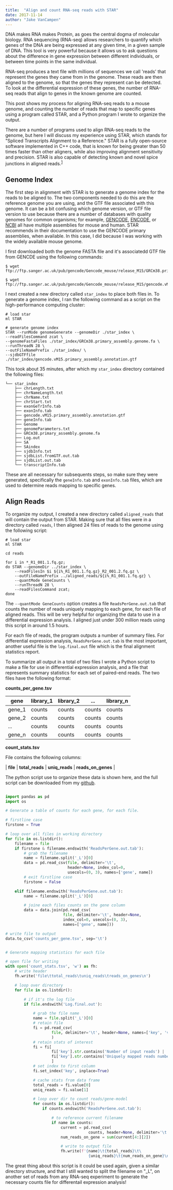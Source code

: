 ```yaml
---
title:  "Align and count RNA-seq reads with STAR"
date: 2017-11-14
author: "Jake VanCampen"
---
```



DNA makes RNA makes Protein, as goes the central dogma of molecular biology. RNA sequencing (RNA-seq) allows researchers to quantify which genes of the DNA are being expressed at any given time, in a given sample of DNA. This tool is very powerful because it allows us to ask questions about the difference in gene expression between different individuals, or between time points in the same individual.


RNA-seq produces a text file with millions of sequences we call 'reads' that represent the genes they came from in the genome. These reads are then aligned to the genome, so that the genes they represent can be detected. To look at the differential expression of these genes, the number of RNA-seq reads that align to genes in the known genome are counted.


This post shows my process for aligning RNA-seq reads to a mouse genome, and counting the number of reads that map to specific genes using a program called STAR, and a Python program I wrote to organize the output.


There are a number of programs used to align RNA-seq reads to the genome, but here I will discuss my experience using STAR, which stands for "Spliced Transcripts Alignment to a Reference." STAR is a fully open-source software implemented in C++ code, that is known for being greater than 50 times faster than other aligners, while also improving alignment sensitivity and precision. STAR is also capable of detecting known and novel spice junctions in aligned reads.<sup>[1](https://academic.oup.com/bioinformatics/article/29/1/15/272537)</sup>


## Genome Index

The first step in alignment with STAR is to generate a genome index for the reads to be aligned to. The two components needed to do this are the reference genome you are using, and the GTF file associated with this genome. It can be a bit confusing which genome version, or GTF file version to use because there are a number of databases with quality genomes for common organisms; for example, [GENCODE](https://www.gencodegenes.org/), [ENCODE](https://genome.ucsc.edu/encode/), or [NCBI](https://www.ncbi.nlm.nih.gov/) all have multiple assemblies for mouse and human. STAR recommends in their documentation to use the GENCODE primary assemblies, when available. In this case, I did because I was working with the widely available mouse genome.


I first downloaded both the genome FASTA file and it's associatedd GTF file from GENCDE using the following commands:

```
$ wget ftp://ftp.sanger.ac.uk/pub/gencode/Gencode_mouse/release_M15/GRCm38.primary_assembly.genome.fa.gz

$ wget ftp://ftp.sanger.ac.uk/pub/gencode/Gencode_mouse/release_M15/gencode.vM15.primary_assembly.annotation.gtf.gz
```


I next created a new directory called `star_index` to place both files in. To generate a genome index, I ran the following command as a script on the high-performance computing cluster:

```
# load star
ml STAR

# generate genome index
STAR --runMode genomeGenerate --genomeDir ./star_index \
--readFilesCommand zcat \
--genomeFastaFiles ./star_index/GRCm38.primary_assembly.genome.fa \
--runThreadN 28 \
--outFileNamePrefix ./star_index/ \
--sjdbGTFfile ./star_index/gencode.vM15.primary_assembly.annotation.gtf
```

This took about 35 minutes, after which my `star_index` directory contained the following files:

```
└── star_index
    ├── chrLength.txt
    ├── chrNameLength.txt
    ├── chrName.txt
    ├── chrStart.txt
    ├── exonGeTrInfo.tab
    ├── exonInfo.tab
    ├── gencode.vM15.primary_assembly.annotation.gtf
    ├── geneInfo.tab
    ├── Genome
    ├── genomeParameters.txt
    ├── GRCm38.primary_assembly.genome.fa
    ├── Log.out
    ├── SA
    ├── SAindex
    ├── sjdbInfo.txt
    ├── sjdbList.fromGTF.out.tab
    ├── sjdbList.out.tab
    └── transcriptInfo.tab
```

These are all necessary for subsequents steps, so make sure they were generated, specifically the `geneInfo.tab` and `exonInfo.tab` files, which are used to determine reads mapping to specific genes.

## Align Reads

To organize my output, I created a new directory called `aligned_reads` that will contain the output from STAR. Making sure that all files were in a directory called `reads`, I then aligned 24 files of reads to the genome using the following script:

```
# load star
ml STAR

cd reads

for i in *_R1_001.1.fq.gz;
do STAR --genomeDir ../star_index \
	--readFilesIn $i ${i%_R1_001.1.fq.gz}_R2_001.2.fq.gz \
	--outFileNamePrefix ../aligned_reads/${i%_R1_001.1.fq.gz} \
	--quantMode GeneCounts \
	--runThreadN 28 \
	--readFilesCommand zcat;
done
```


The `--quantMode GeneCounts` option creates a file `ReadsPerGene.out.tab` that counts the number of reads uniquely mapping to each gene, for each file of aligned reads. This will be very helpful for organizing the data to use in a differential expression analysis. I aligned just under 300 million reads using this script in around 1.5 hours.


For each file of reads, the program outputs a number of summary files. For differential expression analysis, `ReadsPerGene.out.tab` is the most important, another useful file is the `log.final.out` file which is the final alignment statistics report.


To summarize all output in a total of two files I wrote a Python script to make a file for use in differential expression analysis, and a file that represents summary statistics for each set of paired-end reads. The two files have the following format:



**counts_per_gene.tsv**

| gene | library_1 | library_2 |    ...    | library_n |
|------|-----------|-----------|-----------|-----------|
|gene_1|   counts  |  counts   |  counts   |  counts   |
|gene_2|   counts  |  counts   |  counts   |  counts   |
| ...  |   counts  |  counts   |  counts   |  counts   |
|gene_n|   counts  |  counts   |  counts   |  counts   |




**count_stats.tsv**

File contains the following columns:

| **file** | **total_reads** | **uniq_reads** | **reads_on_genes** |


The python script use to organize these data is shown here, and the full script can be downloaded from my [github](https://github.com/jakevc/nxgn-tools/blob/master/alignment_tools/count_stats.py).



```python

import pandas as pd
import os

# Generate a table of counts for each gene, for each file.

# firstline case
firstone = True

# loop over all files in working directory
for file in os.listdir():
    filename = file
    if firstone & filename.endswith('ReadsPerGene.out.tab'):
        # grab the filename
        name = filename.split('_L')[0]
        data = pd.read_csv(file, delimiter='\t',
                           header=None, index_col=0,
                           usecols=(0, 3), names=['gene', name])
        # exit firstline case
        firstone = False

    elif filename.endswith('ReadsPerGene.out.tab'):
        name = filename.split('_L')[0]

        # joine each files counts on the gene column
        data = data.join(pd.read_csv(
                         file, delimiter='\t', header=None,
                         index_col=0, usecols=(0, 3),
                         names=['gene', name]))

# write file to output
data.to_csv('counts_per_gene.tsv', sep='\t')


# Generate mapping statistics for each file

# open file for writing
with open('count_stats.tsv', 'w') as fh:
    # write header
    fh.write('file\ttotal_reads\tuniq_reads\treads_on_genes\n')

    # loop over directory
    for file in os.listdir():

        # if it's the log file
        if file.endswith('Log.final.out'):

            # grab the file name
            name = file.split('_L')[0]
            # retain file
            fi = pd.read_csv(
                    file, delimiter='\t', header=None, names=['key', 'value']
                    )
            # retain stats of interest
            fi = fi[
                    fi['key'].str.contains('Number of input reads') |
                    fi['key'].str.contains('Uniquely mapped reads number')
                    ]
            # set index to first column
            fi.set_index('key', inplace=True)

            # cache stats from data frame
            total_reads = fi.value[0]
            uniq_reads = fi.value[1]

            # loop over dir to count reads/gene-model
            for counts in os.listdir():
                if counts.endswith('ReadsPerGene.out.tab'):

                    # to reference current filename
                    if name in counts:
                        current = pd.read_csv(
                                    counts, header=None, delimiter='\t')
                        num_reads_on_gene = sum(current[4:][2])

                        # write to output file
                        fh.write(f'{name}\t{total_reads}\t\
                                    {uniq_reads}\t{num_reads_on_gene}\n')
```


The great thing about this script is it could be used again, given a similar directory structure, and that I still wanted to split the filename on "_L", on another set of reads from any RNA-seq experiment to generate the necessary counts file for differentail expression analysis!
